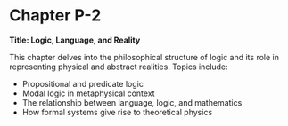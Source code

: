 # Chapter P-2

**Title: Logic, Language, and Reality**

This chapter delves into the philosophical structure of logic and its role in representing physical and abstract realities. Topics include:
- Propositional and predicate logic
- Modal logic in metaphysical context
- The relationship between language, logic, and mathematics
- How formal systems give rise to theoretical physics
